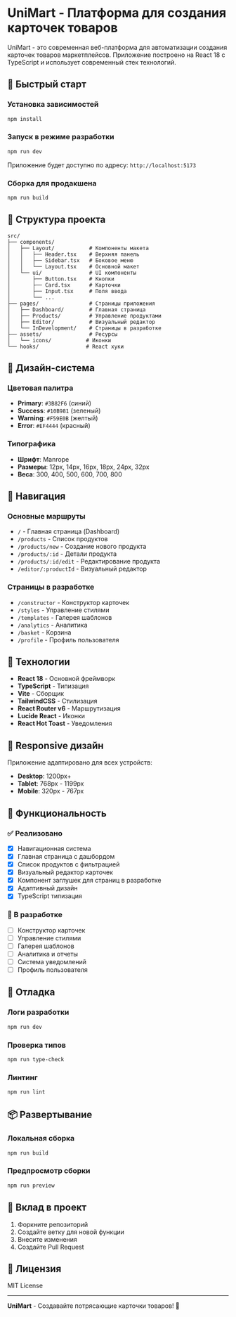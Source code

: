 # UniMart - Платформа для создания карточек товаров

UniMart - это современная веб-платформа для автоматизации создания карточек товаров маркетплейсов. Приложение построено на React 18 с TypeScript и использует современный стек технологий.

## 🚀 Быстрый старт

### Установка зависимостей
```bash
npm install
```

### Запуск в режиме разработки
```bash
npm run dev
```

Приложение будет доступно по адресу: `http://localhost:5173`

### Сборка для продакшена
```bash
npm run build
```

## 📁 Структура проекта

```
src/
├── components/
│   ├── Layout/           # Компоненты макета
│   │   ├── Header.tsx    # Верхняя панель
│   │   ├── Sidebar.tsx   # Боковое меню
│   │   └── Layout.tsx    # Основной макет
│   └── ui/               # UI компоненты
│       ├── Button.tsx    # Кнопки
│       ├── Card.tsx      # Карточки
│       ├── Input.tsx     # Поля ввода
│       └── ...
├── pages/                # Страницы приложения
│   ├── Dashboard/        # Главная страница
│   ├── Products/         # Управление продуктами
│   ├── Editor/           # Визуальный редактор
│   └── InDevelopment/    # Страницы в разработке
├── assets/               # Ресурсы
│   └── icons/           # Иконки
└── hooks/               # React хуки
```

## 🎨 Дизайн-система

### Цветовая палитра
- **Primary**: `#3B82F6` (синий)
- **Success**: `#10B981` (зеленый)
- **Warning**: `#F59E0B` (желтый)
- **Error**: `#EF4444` (красный)

### Типографика
- **Шрифт**: Manrope
- **Размеры**: 12px, 14px, 16px, 18px, 24px, 32px
- **Веса**: 300, 400, 500, 600, 700, 800

## 🧭 Навигация

### Основные маршруты
- `/` - Главная страница (Dashboard)
- `/products` - Список продуктов
- `/products/new` - Создание нового продукта
- `/products/:id` - Детали продукта
- `/products/:id/edit` - Редактирование продукта
- `/editor/:productId` - Визуальный редактор

### Страницы в разработке
- `/constructor` - Конструктор карточек
- `/styles` - Управление стилями
- `/templates` - Галерея шаблонов
- `/analytics` - Аналитика
- `/basket` - Корзина
- `/profile` - Профиль пользователя

## 🔧 Технологии

- **React 18** - Основной фреймворк
- **TypeScript** - Типизация
- **Vite** - Сборщик
- **TailwindCSS** - Стилизация
- **React Router v6** - Маршрутизация
- **Lucide React** - Иконки
- **React Hot Toast** - Уведомления

## 📱 Responsive дизайн

Приложение адаптировано для всех устройств:
- **Desktop**: 1200px+
- **Tablet**: 768px - 1199px
- **Mobile**: 320px - 767px

## 🎯 Функциональность

### ✅ Реализовано
- [x] Навигационная система
- [x] Главная страница с дашбордом
- [x] Список продуктов с фильтрацией
- [x] Визуальный редактор карточек
- [x] Компонент заглушек для страниц в разработке
- [x] Адаптивный дизайн
- [x] TypeScript типизация

### 🚧 В разработке
- [ ] Конструктор карточек
- [ ] Управление стилями
- [ ] Галерея шаблонов
- [ ] Аналитика и отчеты
- [ ] Система уведомлений
- [ ] Профиль пользователя

## 🐛 Отладка

### Логи разработки
```bash
npm run dev
```

### Проверка типов
```bash
npm run type-check
```

### Линтинг
```bash
npm run lint
```

## 📦 Развертывание

### Локальная сборка
```bash
npm run build
```

### Предпросмотр сборки
```bash
npm run preview
```

## 🤝 Вклад в проект

1. Форкните репозиторий
2. Создайте ветку для новой функции
3. Внесите изменения
4. Создайте Pull Request

## 📄 Лицензия

MIT License

---

**UniMart** - Создавайте потрясающие карточки товаров! 🚀
